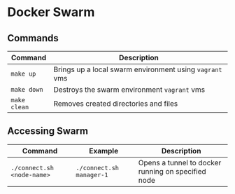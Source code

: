 # Docker Swarm

## Commands

| Command         | Description                                             |
|-----------------|---------------------------------------------------------|
| `make up`       | Brings up a local swarm environment using `vagrant` vms |
| `make down`     | Destroys the swarm environment `vagrant` vms            |
| `make clean`    | Removes created directories and files                   |

## Accessing Swarm

| Command                    | Example                  | Description                                        |
|----------------------------|--------------------------|----------------------------------------------------|
| `./connect.sh <node-name>` | `./connect.sh manager-1` | Opens a tunnel to docker running on specified node |
